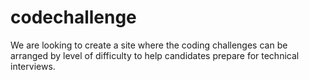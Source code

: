 codechallenge
=============

We are looking to create a site where the coding challenges can be arranged by level of difficulty to help candidates prepare for technical interviews. 
